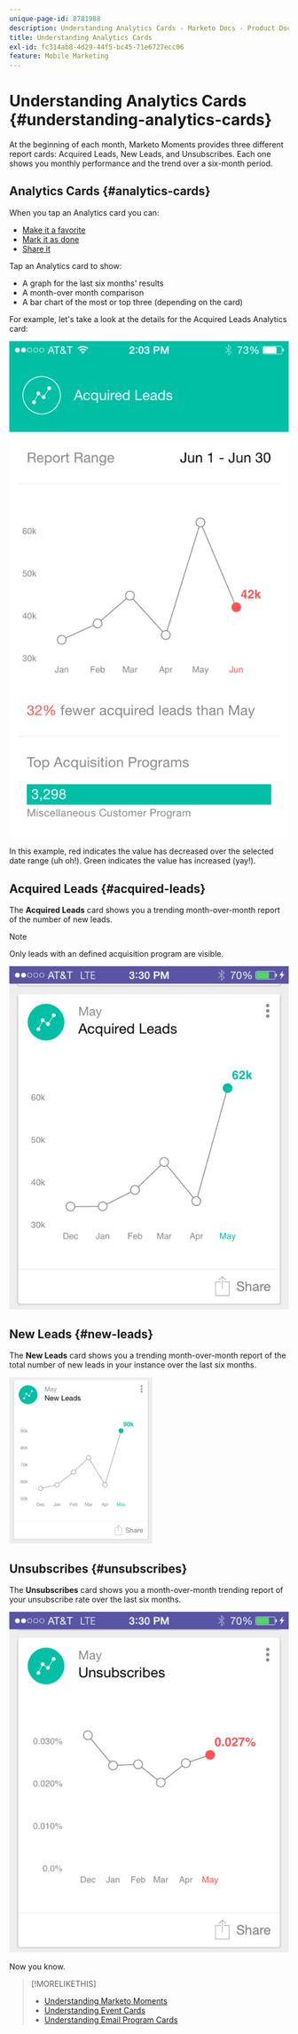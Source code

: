 ```yaml
---
unique-page-id: 8781988
description: Understanding Analytics Cards - Marketo Docs - Product Documentation
title: Understanding Analytics Cards
exl-id: fc314ab8-4d29-44f5-bc45-71e6727ecc06
feature: Mobile Marketing
---
```

# Understanding Analytics Cards {#understanding-analytics-cards}

At the beginning of each month, Marketo Moments provides three different report cards: Acquired Leads, New Leads, and Unsubscribes. Each one shows you monthly performance and the trend over a six-month period.

## Analytics Cards {#analytics-cards}

When you tap an Analytics card you can:

* [Make it a favorite](/help/marketo/product-docs/core-marketo-concepts/mobile-apps/marketo-moments/working-with-moments/creating-a-favorite.md)
* [Mark it as done](/help/marketo/product-docs/core-marketo-concepts/mobile-apps/marketo-moments/working-with-moments/marking-it-done.md)
* [Share it](/help/marketo/product-docs/core-marketo-concepts/mobile-apps/marketo-moments/working-with-moments/sharing-a-moment.md)

Tap an Analytics card to show:

* A graph for the last six months' results
* A month-over month comparison
* A bar chart of the most or top three (depending on the card)

For example, let's take a look at the details for the Acquired Leads Analytics card:

![](assets/image2015-7-6-14-3a5-3a25.png)

In this example, red indicates the value has decreased over the selected date range (uh oh!). Green indicates the value has increased (yay!).

## Acquired Leads {#acquired-leads}

The **Acquired Leads** card shows you a trending month-over-month report of the number of new leads.

>[!NOTE]
>
>Only leads with an defined acquisition program are visible.

![](assets/image2015-6-30-14-3a31-3a40.png)

## New Leads {#new-leads}

The **New Leads** card shows you a trending month-over-month report of the total number of new leads in your instance over the last six months.

![](assets/image2015-6-30-14-3a33-3a23.png)

## Unsubscribes {#unsubscribes}

The **Unsubscribes** card shows you a month-over-month trending report of your unsubscribe rate over the last six months.

![](assets/image2015-6-30-14-3a29-3a3.png)

Now you know.

>[!MORELIKETHIS]
>
>* [Understanding Marketo Moments](/help/marketo/product-docs/core-marketo-concepts/mobile-apps/marketo-moments/understanding-moments/understanding-marketo-moments.md)
>* [Understanding Event Cards](/help/marketo/product-docs/core-marketo-concepts/mobile-apps/marketo-moments/understanding-moments/understanding-event-cards.md)
>* [Understanding Email Program Cards](/help/marketo/product-docs/core-marketo-concepts/mobile-apps/marketo-moments/understanding-moments/understanding-email-program-cards.md)
